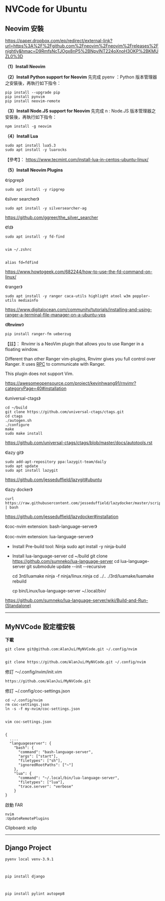 # NVCode for Ubuntu


## Neovim 安裝

https://paper.dropbox.com/ep/redirect/external-link?url=https%3A%2F%2Fgithub.com%2Fneovim%2Fneovim%2Freleases%2Fnightly&hmac=D9RmfsNcTJOgx8nP5%2BNpylNT224oXnoH3OKP%2BKMUZL0%3D

**（1）Install Neovim**

    


**（2）Install Python support for Neovim**
先完成 pyenv ：Python 版本管理器之安裝後，再執行如下指令：

    pip install --upgrade pip
    pip install pynvim
    pip install neovim-remote


**（3）Install Node.JS support for Neovim**
先完成 n : Node.JS 版本管理器之安裝後，再執行如下指令：

    npm install -g neovim


**（4）Install Lua**

    sudo apt install lua5.3
    sudo apt install -y luarocks

【參考】： https://www.tecmint.com/install-lua-in-centos-ubuntu-linux/


**（5）Install Neovim Plugins**


《ripgrep》

    sudo apt install -y ripgrep


《silver searcher》

    sudo apt install -y silversearcher-ag


https://github.com/ggreer/the_silver_searcher


《fd》

    sudo apt install -y fd-find


    vim ~/.zshrc


    alias fd=fdfind


https://www.howtogeek.com/682244/how-to-use-the-fd-command-on-linux/



《ranger》

    sudo apt install -y ranger caca-utils highlight atool w3m poppler-utils mediainfo


https://www.digitalocean.com/community/tutorials/installing-and-using-ranger-a-terminal-file-manager-on-a-ubuntu-vps



《**Rnvimr**》

    pip install ranger-fm ueberzug

【註】：
Rnvimr is a NeoVim plugin that allows you to use Ranger in a floating window.

Different than other Ranger vim-plugins, Rnvimr gives you full control over Ranger. It uses [RPC](https://neovim.io/doc/user/api.html#RPC) to communicate with Ranger.

This plugin does not support Vim.

https://awesomeopensource.com/project/kevinhwang91/rnvimr?categoryPage=40#installation


《universal-ctags》

    cd ~/build
    git clone https://github.com/universal-ctags/ctags.git
    cd ctags
    ./autogen.sh 
    ./configure
    make
    sudo make install


https://github.com/universal-ctags/ctags/blob/master/docs/autotools.rst



《lazy git》

    sudo add-apt-repository ppa:lazygit-team/daily
    sudo apt update
    sudo apt install lazygit


https://github.com/jesseduffield/lazygit#ubuntu



《lazy docker》

    curl https://raw.githubusercontent.com/jesseduffield/lazydocker/master/scripts/install_update_linux.sh | bash


https://github.com/jesseduffield/lazydocker#installation


《coc-nvim extension: bash-language-server》


《coc-nvim extension: lua-language-server》


- Install Pre-build tool: Ninja
    sudo apt install -y ninja-build


- Install lua-language-server
    cd ~/build
    git clone https://github.com/sumneko/lua-language-server
    cd lua-language-server
    git submodule update --init --recursive
    
    cd 3rd/luamake
    ninja -f ninja/linux.ninja
    cd ../..
    ./3rd/luamake/luamake rebuild
    
    cp bin/Linux/lua-language-server ~/.local/bin/


https://github.com/sumneko/lua-language-server/wiki/Build-and-Run-(Standalone)




----------
## MyNVCode 設定檔安裝


**下載**

    git clone git@github.com:AlanJui/MyNVCode.git ~/.config/nvim


    git clone https://github.com/AlanJui/MyNVCode.git ~/.config/nvim


修訂 ～/.config/nvim/init.vim

    https://github.com/AlanJui/MyNVCode.git


修訂 ~/.config/coc-settings.json

    cd ~/.config/nvim
    rm coc-settings.json
    ln -s -f my-nvim/coc-settings.json


    vim coc-settings.json


    {
      ....
      "languageserver": {
        "bash": {
          "command": "bash-language-server",
          "args": ["start"],
          "filetypes": ["sh"],
          "ignoredRootPaths": ["~"]
        },
        "lua": {
          "command": "~/.local/bin/lua-language-server",
          "filetypes": ["lua"],
          "trace.server": "verbose"
        }
    }


啟動 FAR

    nvim
    :UpdateRemotePlugins


Clipboard: xclip



----------
## Django Project



    pyenv local venv-3.9.1



    pip install django



    pip install pylint autopep8

